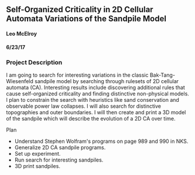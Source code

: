 ## Self-Organized Criticality in 2D Cellular Automata Variations of the Sandpile Model
#### Leo McElroy
#### 6/23/17

### Project Description

I am going to search for interesting variations in the classic Bak-Tang-Wiesenfeld sandpile model by searching through rulesets of 2D cellular automata (CA). Interesting results include discovering additional rules that cause self-organized criticality and finding distinctive non-physical models. I plan to constrain the search with heuristics like sand conservation and observable power law collapses. I will also search for distinctive topographies and outer boundaries. I will then create and print a 3D model of the sandpile which will describe the evolution of a 2D CA over time.

Plan
* Understand Stephen Wolfram's programs on page 989 and 990 in NKS.
* Generalize 2D CA sandpile programs.
* Set up experiment.
* Run search for interesting sandpiles.
* 3D print sandpiles.
